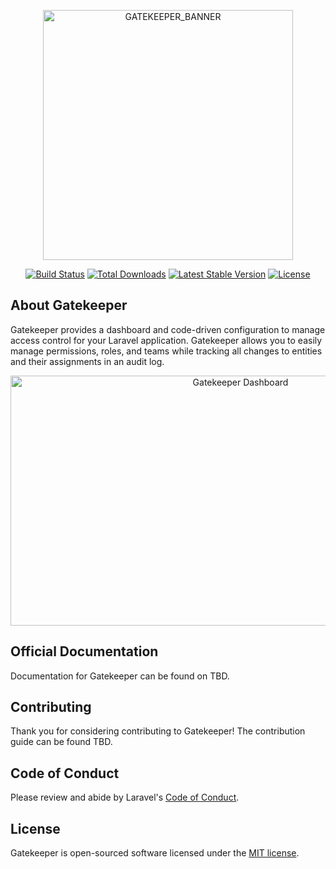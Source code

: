 <p align="center"><img width="400" alt="GATEKEEPER_BANNER" src="https://github.com/user-attachments/assets/34ccb753-7ff7-42da-85f6-d35aed9a3adf" alt="Gatekeeper Logo" /></p>

<p align="center">
<a href="https://github.com/gillyware/gatekeeper/actions"><img src="https://github.com/gillyware/gatekeeper/workflows/tests/badge.svg" alt="Build Status"></a>
<a href="https://packagist.org/packages/laravel/framework"><img src="https://img.shields.io/packagist/dt/gillyware/gatekeeper" alt="Total Downloads"></a>
<a href="https://packagist.org/packages/laravel/framework"><img src="https://img.shields.io/packagist/v/gillyware/gatekeeper" alt="Latest Stable Version"></a>
<a href="https://packagist.org/packages/laravel/framework"><img src="https://img.shields.io/packagist/l/gillyware/gatekeeper" alt="License"></a>
</p>

## About Gatekeeper

Gatekeeper provides a dashboard and code-driven configuration to manage access control for your Laravel application. Gatekeeper allows you to easily manage permissions, roles, and teams while tracking all changes to entities and their assignments in an audit log.

<p align="center">
    <img width="720" height="400" alt="Gatekeeper Dashboard" src="https://github.com/user-attachments/assets/cb641cee-c5b3-458a-b30b-8c620b42de37" />
</p>

## Official Documentation

Documentation for Gatekeeper can be found on TBD.

## Contributing

Thank you for considering contributing to Gatekeeper! The contribution guide can be found TBD.

## Code of Conduct

Please review and abide by Laravel's [Code of Conduct](https://laravel.com/docs/contributions#code-of-conduct).

## License

Gatekeeper is open-sourced software licensed under the [MIT license](LICENSE.md).
